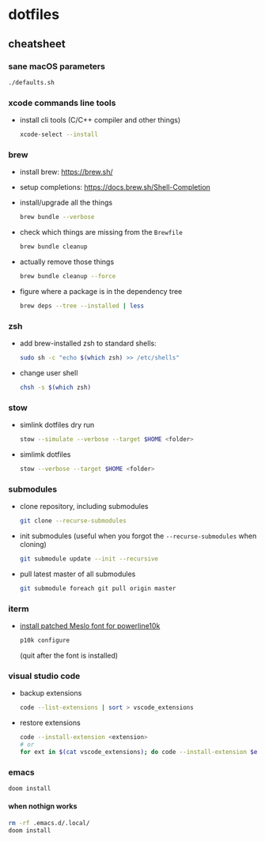# dotfiles

## cheatsheet

### sane macOS parameters

```sh
./defaults.sh
```

### xcode commands line tools

- install cli tools (C/C++ compiler and other things)

  ```sh
  xcode-select --install
  ```

### brew

- install brew: https://brew.sh/

- setup completions: https://docs.brew.sh/Shell-Completion

- install/upgrade all the things

  ```sh
  brew bundle --verbose
  ```

- check which things are missing from the `Brewfile`

  ```sh
  brew bundle cleanup
  ```

- actually remove those things

  ```sh
  brew bundle cleanup --force
  ```

- figure where a package is in the dependency tree

  ```sh
  brew deps --tree --installed | less
  ```

### zsh

- add brew-installed zsh to standard shells:

  ```sh
  sudo sh -c "echo $(which zsh) >> /etc/shells"
  ```

- change user shell

  ```sh
  chsh -s $(which zsh)
  ```

### stow

- simlink dotfiles dry run

  ```sh
  stow --simulate --verbose --target $HOME <folder>
  ```

- simlimk dotfiles

  ```sh
  stow --verbose --target $HOME <folder>
  ```

### submodules

- clone repository, including submodules

  ```sh
  git clone --recurse-submodules
  ```

- init submodules (useful when you forgot the `--recurse-submodules` when cloning)

  ```sh
  git submodule update --init --recursive
  ```

- pull latest master of all submodules

  ```sh
  git submodule foreach git pull origin master
  ```

### iterm

- [install patched Meslo font for powerline10k](https://github.com/romkatv/powerlevel10k#meslo-nerd-font-patched-for-powerlevel10k)

  ```sh
  p10k configure
  ```

  (quit after the font is installed)

### visual studio code

- backup extensions

  ```sh
  code --list-extensions | sort > vscode_extensions
  ```

- restore extensions

  ```sh
  code --install-extension <extension>
  # or
  for ext in $(cat vscode_extensions); do code --install-extension $ext; done
  ```

### emacs

```sh
doom install
```

#### when nothign works

```sh
rm -rf .emacs.d/.local/
doom install
```
